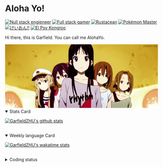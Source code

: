 # Aloha Yo!

[![Null stack engieneer](https://img.shields.io/badge/-Null_stack_engineer-a890f0)](https://github.com/GarfieldZHU)
[![Full stack gamer](https://img.shields.io/badge/-Full_stack_gamer-78c850)](https://steamcommunity.com/profiles/76561198092274492/)
[![Rustacean](https://img.shields.io/badge/-Rustacean-f74c00)](https://www.rust-lang.org/)
[![Pokémon Master](https://img.shields.io/badge/-Pokémon_Master-f8d030)](https://www.pokemon.com/us/pokedex/)
[![けいおん!!](https://img.shields.io/badge/-けいおん!!-f85888)](https://ja.wikipedia.org/wiki/%E6%94%BE%E8%AA%B2%E5%BE%8C%E3%83%86%E3%82%A3%E3%83%BC%E3%82%BF%E3%82%A4%E3%83%A0_(%E3%82%A2%E3%83%AB%E3%83%90%E3%83%A0))
[![El Psy Kongroo](https://img.shields.io/badge/-El_Psy_Kongroo-6890f0)](https://mzh.moegirl.org.cn/zh-hans/El_psy_congroo)


Hi there, this is Garfield. You can call me AlohaYo. 

<img width="640" src="https://raw.githubusercontent.com/GarfieldZHU/GarfieldZHU/master/assets/k-on-5.webp" />


<details open>
<summary>Stats Card</summary>
 
[![GarfieldZHU's github stats](https://github-readme-stats.vercel.app/api?username=GarfieldZHU&show_icons=true&theme=tokyonight)](https://github.com/anuraghazra/github-readme-stats)
 
</details>

<br/>

<details open>
<summary>Weekly language Card</summary>
 
[![GarfieldZHU's wakatime stats](https://github-readme-stats.vercel.app/api/wakatime?username=AlohaYo&theme=nightowl&layout=compact)](https://github.com/GarfieldZHU/GarfieldZHU)


<br/>

</details>

<details>

<summary>Coding status</summary>

<br/>

<!--START_SECTION:waka-->
**🐱 My GitHub Data** 

> 🏆 540 Contributions in the Year 2021
 > 
> 📦 496.5 kB Used in GitHub's Storage 
 > 
> 🚫 Not Opted to Hire
 > 
> 📜 64 Public Repositories 
 > 
> 🔑 36 Private Repositories  
 > 
**I'm an Early 🐤** 

```text
🌞 Morning    116 commits    ████░░░░░░░░░░░░░░░░░░░░░   19.27% 
🌆 Daytime    188 commits    ███████░░░░░░░░░░░░░░░░░░   31.23% 
🌃 Evening    220 commits    █████████░░░░░░░░░░░░░░░░   36.54% 
🌙 Night      78 commits     ███░░░░░░░░░░░░░░░░░░░░░░   12.96%

```


📊 **This Week I Spent My Time On** 

```text
💬 Programming Languages: 
TypeScript               8 hrs 41 mins       ██████████████░░░░░░░░░░░   56.15% 
JSON                     3 hrs 10 mins       █████░░░░░░░░░░░░░░░░░░░░   20.47% 
Other                    1 hr 28 mins        ██░░░░░░░░░░░░░░░░░░░░░░░   9.5% 
Bash                     1 hr 1 min          █░░░░░░░░░░░░░░░░░░░░░░░░   6.59% 
SCSS                     27 mins             ░░░░░░░░░░░░░░░░░░░░░░░░░   3.0%

🔥 Editors: 
VS Code                  15 hrs 15 mins      ████████████████████████░   98.51% 
IntelliJ                 13 mins             ░░░░░░░░░░░░░░░░░░░░░░░░░   1.49%

💻 Operating System: 
Mac                      12 hrs 42 mins      ████████████████████░░░░░   82.08% 
Windows                  2 hrs 46 mins       ████░░░░░░░░░░░░░░░░░░░░░   17.92%

```


 Last Updated on 18/11/2021
<!--END_SECTION:waka-->

</details>
